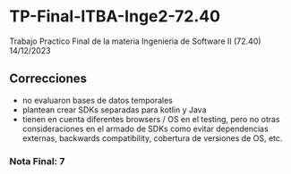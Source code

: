 # TP-Final-ITBA-Inge2-72.40
Trabajo Practico Final de la materia Ingenieria de Software II (72.40) 14/12/2023
## Correcciones
- no evaluaron bases de datos temporales
- plantean crear SDKs separadas para kotlin y Java
- tienen en cuenta diferentes browsers / OS en el testing, pero no otras consideraciones en el armado de SDKs como evitar dependencias externas, backwards compatibility, cobertura de versiones de OS, etc.

### Nota Final: 7
